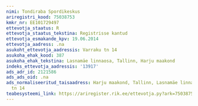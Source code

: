 ```yaml
---
nimi: Tondiraba Spordikeskus
ariregistri_kood: 75038753
kmkr_nr: EE101729497
ettevotja_staatus: R
ettevotja_staatus_tekstina: Registrisse kantud
ettevotja_esmakande_kpv: 19.06.2014
ettevotja_aadress: .na
asukoht_ettevotja_aadressis: Varraku tn 14
asukoha_ehak_kood: 387
asukoha_ehak_tekstina: Lasnamäe linnaosa, Tallinn, Harju maakond
indeks_ettevotja_aadressis: '13917'
ads_adr_id: 2121586
ads_ads_oid: .na
ads_normaliseeritud_taisaadress: Harju maakond, Tallinn, Lasnamäe linnaosa, Varraku
  tn 14
teabesysteemi_link: https://ariregister.rik.ee/ettevotja.py?ark=75038753&ref=rekvisiidid
---
```

